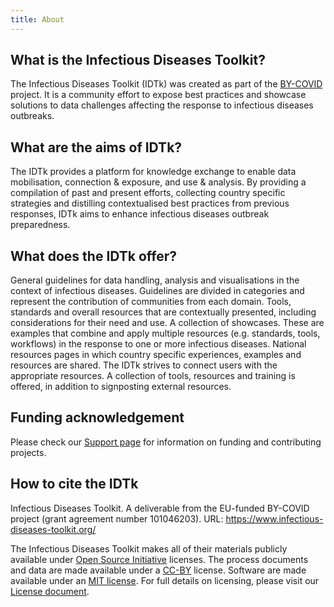 ```yaml
---
title: About
---
```

## What is the Infectious Diseases Toolkit?
The Infectious Diseases Toolkit (IDTk) was created as part of the [BY-COVID]( https://by-covid.org/) project. It is a community effort to expose best practices and showcase solutions to data challenges affecting the response to infectious diseases outbreaks.

## What are the aims of IDTk?
The IDTk provides a platform for knowledge exchange to enable data mobilisation, connection & exposure, and use & analysis.
By providing a compilation of past and present efforts, collecting country specific strategies and distilling contextualised best practices from previous responses, IDTk aims to enhance  infectious diseases outbreak preparedness.

## What does the IDTk offer?
General guidelines for data handling, analysis and visualisations in the context of infectious diseases. Guidelines are divided in categories and represent the contribution of communities from each domain.
Tools, standards and overall resources that are contextually presented, including considerations for their need and use. 
A collection of showcases. These are examples that combine and apply multiple resources (e.g. standards, tools, workflows) in the response to one or more infectious diseases.
National resources pages in which country specific experiences, examples and resources are shared.
The IDTk strives to connect users with the appropriate resources. A collection of tools, resources and training is offered, in addition to signposting external resources.
 
 ## Funding acknowledgement
Please check our [Support page](/about/) for information on funding and contributing projects.
 
## How to cite the IDTk
Infectious Diseases Toolkit. A deliverable from the EU-funded BY-COVID project (grant agreement number 101046203). URL: https://www.infectious-diseases-toolkit.org/

The Infectious Diseases Toolkit makes all of their materials publicly available under [Open Source Initiative](https://opensource.org/licenses) licenses.
The process documents and data are made available under a [CC-BY](https://creativecommons.org/licenses/by/4.0/) license.
Software are made available under an [MIT license](https://opensource.org/licenses/mit-license.html).
For full details on licensing, please visit our [License document](https://github.com/elixir-europe/rdmkit/blob/master/LICENSE).
